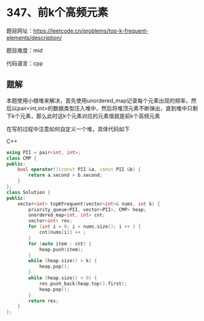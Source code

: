 # 347、前k个高频元素
题目网址：https://leetcode.cn/problems/top-k-frequent-elements/description/

题目难度：mid

代码语言：cpp
## 题解
本题使用小根堆来解决，首先使用unordered_map记录每个元素出现的频率，然后以pair<int,int>的数据类型压入堆中，然后将堆顶元素不断弹出，直到堆中只剩下k个元素，那么此时这k个元素对应的元素值就是前k个高频元素

在写的过程中注意如何自定义一个堆，具体代码如下

C++

```cpp
using PII = pair<int, int>;
class CMP {
public:
    bool operator()(const PII &a, const PII &b) {
        return a.second > b.second;
    }
};
class Solution {
public:
    vector<int> topKFrequent(vector<int>& nums, int k) {
        priority_queue<PII, vector<PII>, CMP> heap;
        unordered_map<int, int> cnt;
        vector<int> res;
        for (int i = 0; i < nums.size(); i ++ ) {
            cnt[nums[i]] ++ ;
        } 
        for (auto item : cnt) {
            heap.push(item);
        }
        while (heap.size() > k) {
            heap.pop();
        }
        while (heap.size() > 0) {
            res.push_back(heap.top().first);
            heap.pop();
        }
        return res;
    }
};
```
